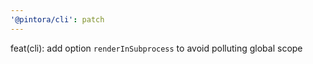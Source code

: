 ```yaml
---
'@pintora/cli': patch
---
```


feat(cli): add option `renderInSubprocess` to avoid polluting global scope
